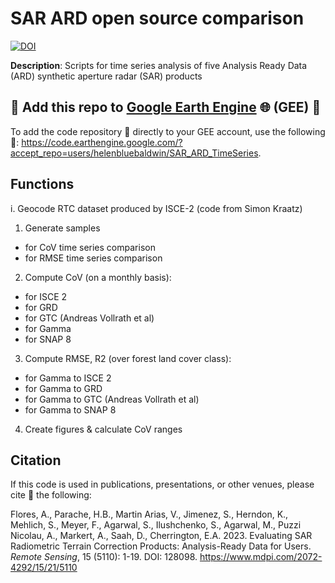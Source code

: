 # SAR ARD open source comparison
[![DOI](https://img.shields.io/badge/DOI-FAB70C.svg?style=for-the-badge&logo=DOI&logoColor=black)](https://www.mdpi.com/2072-4292/15/21/5110)

**Description**: Scripts for time series analysis of five Analysis Ready Data (ARD) synthetic aperture radar (SAR) products 

## 📢 Add this repo to [Google Earth Engine](https://code.earthengine.google.com/) 🌐 (GEE) 📢
To add the code repository 💾 directly to your GEE account, use the following 🔗: https://code.earthengine.google.com/?accept_repo=users/helenbluebaldwin/SAR_ARD_TimeSeries.

## Functions
i. Geocode RTC dataset produced by ISCE-2 (code from Simon Kraatz)

1. Generate samples 
- for CoV time series comparison
- for RMSE time series comparison
2. Compute CoV (on a monthly basis):
- for ISCE 2
- for GRD
- for GTC (Andreas Vollrath et al)
- for Gamma
- for SNAP 8
3. Compute RMSE, R2 (over forest land cover class):
- for Gamma to ISCE 2
- for Gamma to GRD
- for Gamma to GTC (Andreas Vollrath et al)
- for Gamma to SNAP 8
4. Create figures & calculate CoV ranges

## Citation

If this code is used in publications, presentations, or other venues, please cite 📝 the following:

Flores, A., Parache, H.B., Martin Arias, V., Jimenez, S., Herndon, K., Mehlich, S., Meyer, F., Agarwal, S., Ilushchenko, S., Agarwal, M., Puzzi Nicolau, A., Markert, A., Saah, D., Cherrington, E.A. 2023. Evaluating SAR Radiometric Terrain Correction Products: Analysis-Ready Data for Users. *Remote Sensing*, 15 (5110): 1-19. DOI: 128098. https://www.mdpi.com/2072-4292/15/21/5110
